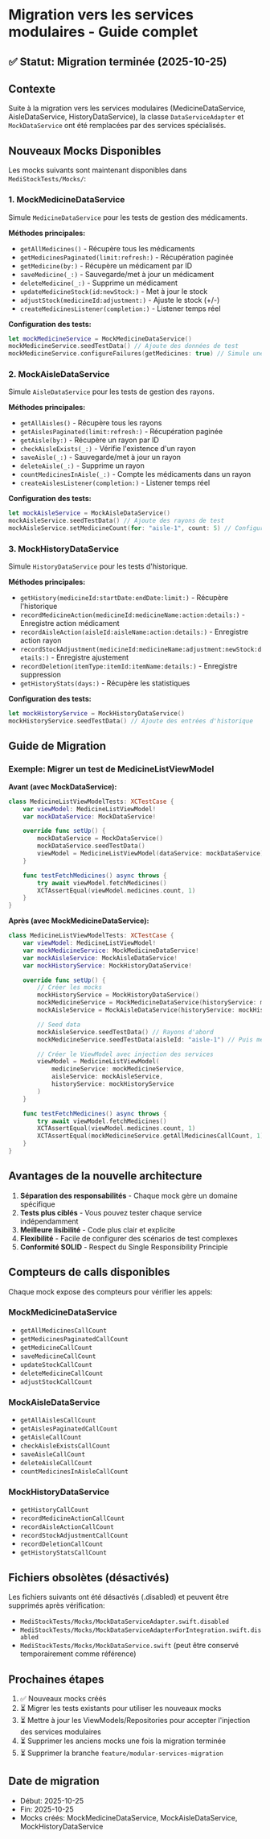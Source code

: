 # Migration vers les services modulaires - Guide complet

## ✅ Statut: Migration terminée (2025-10-25)

## Contexte
Suite à la migration vers les services modulaires (MedicineDataService, AisleDataService, HistoryDataService),
la classe `DataServiceAdapter` et `MockDataService` ont été remplacées par des services spécialisés.

## Nouveaux Mocks Disponibles

Les mocks suivants sont maintenant disponibles dans `MediStockTests/Mocks/`:

### 1. MockMedicineDataService
Simule `MedicineDataService` pour les tests de gestion des médicaments.

**Méthodes principales:**
- `getAllMedicines()` - Récupère tous les médicaments
- `getMedicinesPaginated(limit:refresh:)` - Récupération paginée
- `getMedicine(by:)` - Récupère un médicament par ID
- `saveMedicine(_:)` - Sauvegarde/met à jour un médicament
- `deleteMedicine(_:)` - Supprime un médicament
- `updateMedicineStock(id:newStock:)` - Met à jour le stock
- `adjustStock(medicineId:adjustment:)` - Ajuste le stock (+/-)
- `createMedicinesListener(completion:)` - Listener temps réel

**Configuration des tests:**
```swift
let mockMedicineService = MockMedicineDataService()
mockMedicineService.seedTestData() // Ajoute des données de test
mockMedicineService.configureFailures(getMedicines: true) // Simule une erreur
```

### 2. MockAisleDataService
Simule `AisleDataService` pour les tests de gestion des rayons.

**Méthodes principales:**
- `getAllAisles()` - Récupère tous les rayons
- `getAislesPaginated(limit:refresh:)` - Récupération paginée
- `getAisle(by:)` - Récupère un rayon par ID
- `checkAisleExists(_:)` - Vérifie l'existence d'un rayon
- `saveAisle(_:)` - Sauvegarde/met à jour un rayon
- `deleteAisle(_:)` - Supprime un rayon
- `countMedicinesInAisle(_:)` - Compte les médicaments dans un rayon
- `createAislesListener(completion:)` - Listener temps réel

**Configuration des tests:**
```swift
let mockAisleService = MockAisleDataService()
mockAisleService.seedTestData() // Ajoute des rayons de test
mockAisleService.setMedicineCount(for: "aisle-1", count: 5) // Configure le compte
```

### 3. MockHistoryDataService
Simule `HistoryDataService` pour les tests d'historique.

**Méthodes principales:**
- `getHistory(medicineId:startDate:endDate:limit:)` - Récupère l'historique
- `recordMedicineAction(medicineId:medicineName:action:details:)` - Enregistre action médicament
- `recordAisleAction(aisleId:aisleName:action:details:)` - Enregistre action rayon
- `recordStockAdjustment(medicineId:medicineName:adjustment:newStock:details:)` - Enregistre ajustement
- `recordDeletion(itemType:itemId:itemName:details:)` - Enregistre suppression
- `getHistoryStats(days:)` - Récupère les statistiques

**Configuration des tests:**
```swift
let mockHistoryService = MockHistoryDataService()
mockHistoryService.seedTestData() // Ajoute des entrées d'historique
```

## Guide de Migration

### Exemple: Migrer un test de MedicineListViewModel

**Avant (avec MockDataService):**
```swift
class MedicineListViewModelTests: XCTestCase {
    var viewModel: MedicineListViewModel!
    var mockDataService: MockDataService!

    override func setUp() {
        mockDataService = MockDataService()
        mockDataService.seedTestData()
        viewModel = MedicineListViewModel(dataService: mockDataService)
    }

    func testFetchMedicines() async throws {
        try await viewModel.fetchMedicines()
        XCTAssertEqual(viewModel.medicines.count, 1)
    }
}
```

**Après (avec MockMedicineDataService):**
```swift
class MedicineListViewModelTests: XCTestCase {
    var viewModel: MedicineListViewModel!
    var mockMedicineService: MockMedicineDataService!
    var mockAisleService: MockAisleDataService!
    var mockHistoryService: MockHistoryDataService!

    override func setUp() {
        // Créer les mocks
        mockHistoryService = MockHistoryDataService()
        mockMedicineService = MockMedicineDataService(historyService: mockHistoryService)
        mockAisleService = MockAisleDataService(historyService: mockHistoryService)

        // Seed data
        mockAisleService.seedTestData() // Rayons d'abord
        mockMedicineService.seedTestData(aisleId: "aisle-1") // Puis médicaments

        // Créer le ViewModel avec injection des services
        viewModel = MedicineListViewModel(
            medicineService: mockMedicineService,
            aisleService: mockAisleService,
            historyService: mockHistoryService
        )
    }

    func testFetchMedicines() async throws {
        try await viewModel.fetchMedicines()
        XCTAssertEqual(viewModel.medicines.count, 1)
        XCTAssertEqual(mockMedicineService.getAllMedicinesCallCount, 1)
    }
}
```

## Avantages de la nouvelle architecture

1. **Séparation des responsabilités** - Chaque mock gère un domaine spécifique
2. **Tests plus ciblés** - Vous pouvez tester chaque service indépendamment
3. **Meilleure lisibilité** - Code plus clair et explicite
4. **Flexibilité** - Facile de configurer des scénarios de test complexes
5. **Conformité SOLID** - Respect du Single Responsibility Principle

## Compteurs de calls disponibles

Chaque mock expose des compteurs pour vérifier les appels:

### MockMedicineDataService
- `getAllMedicinesCallCount`
- `getMedicinesPaginatedCallCount`
- `getMedicineCallCount`
- `saveMedicineCallCount`
- `updateStockCallCount`
- `deleteMedicineCallCount`
- `adjustStockCallCount`

### MockAisleDataService
- `getAllAislesCallCount`
- `getAislesPaginatedCallCount`
- `getAisleCallCount`
- `checkAisleExistsCallCount`
- `saveAisleCallCount`
- `deleteAisleCallCount`
- `countMedicinesInAisleCallCount`

### MockHistoryDataService
- `getHistoryCallCount`
- `recordMedicineActionCallCount`
- `recordAisleActionCallCount`
- `recordStockAdjustmentCallCount`
- `recordDeletionCallCount`
- `getHistoryStatsCallCount`

## Fichiers obsolètes (désactivés)

Les fichiers suivants ont été désactivés (.disabled) et peuvent être supprimés après vérification:

- `MediStockTests/Mocks/MockDataServiceAdapter.swift.disabled`
- `MediStockTests/Mocks/MockDataServiceAdapterForIntegration.swift.disabled`
- `MediStockTests/Mocks/MockDataService.swift` (peut être conservé temporairement comme référence)

## Prochaines étapes

1. ✅ Nouveaux mocks créés
2. ⏳ Migrer les tests existants pour utiliser les nouveaux mocks
3. ⏳ Mettre à jour les ViewModels/Repositories pour accepter l'injection des services modulaires
4. ⏳ Supprimer les anciens mocks une fois la migration terminée
5. ⏳ Supprimer la branche `feature/modular-services-migration`

## Date de migration
- Début: 2025-10-25
- Fin: 2025-10-25
- Mocks créés: MockMedicineDataService, MockAisleDataService, MockHistoryDataService
